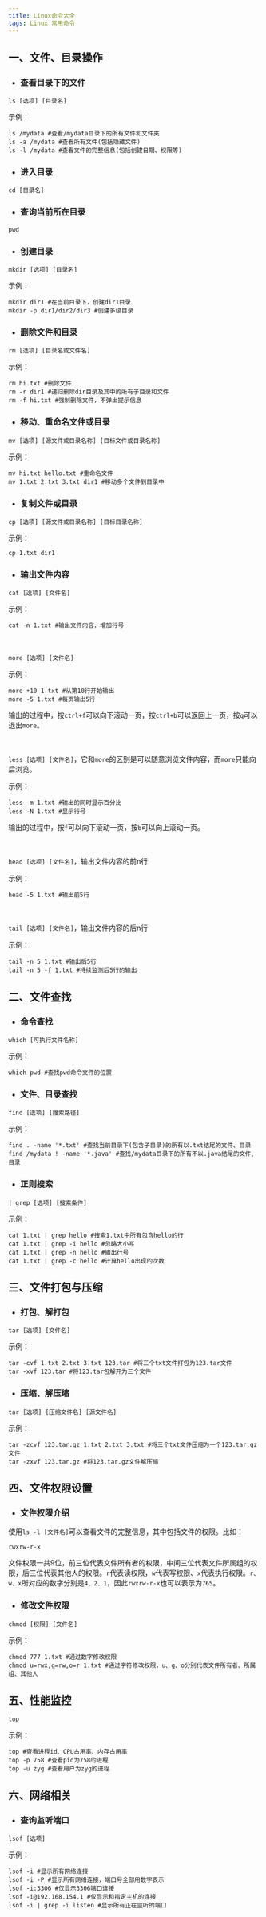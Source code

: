 ```yaml
---
title: Linux命令大全
tags: Linux 常用命令
---
```


## 一、文件、目录操作

* ### 查看目录下的文件

`ls [选项] [目录名]`

示例：

```shell
ls /mydata #查看/mydata目录下的所有文件和文件夹
ls -a /mydata #查看所有文件(包括隐藏文件)
ls -l /mydata #查看文件的完整信息(包括创建日期、权限等)
```

* ### 进入目录

`cd [目录名]`

* ### 查询当前所在目录

`pwd`

* ### 创建目录

`mkdir [选项] [目录名]`

示例：

```shell
mkdir dir1 #在当前目录下，创建dir1目录
mkdir -p dir1/dir2/dir3 #创建多级目录
```

* ### 删除文件和目录

`rm [选项] [目录名或文件名]`

示例：

```shell
rm hi.txt #删除文件
rm -r dir1 #递归删除dir目录及其中的所有子目录和文件
rm -f hi.txt #强制删除文件，不弹出提示信息
```

* ### 移动、重命名文件或目录

`mv [选项] [源文件或目录名称] [目标文件或目录名称]`

示例：

```shell
mv hi.txt hello.txt #重命名文件
mv 1.txt 2.txt 3.txt dir1 #移动多个文件到目录中
```

* ### 复制文件或目录

`cp [选项] [源文件或目录名称] [目标目录名称]`

示例：

```shell
cp 1.txt dir1
```

* ### 输出文件内容

`cat [选项] [文件名]`

示例：

```shell
cat -n 1.txt #输出文件内容，增加行号
```

　

`more [选项] [文件名]`

示例：

```shell
more +10 1.txt #从第10行开始输出
more -5 1.txt #每页输出5行
```

输出的过程中，按`ctrl+f`可以向下滚动一页，按`ctrl+b`可以返回上一页，按`q`可以退出`more`。

　

`less [选项] [文件名]`，它和`more`的区别是可以随意浏览文件内容，而`more`只能向后浏览。

示例：

```shell
less -m 1.txt #输出的同时显示百分比
less -N 1.txt #显示行号
```

输出的过程中，按`f`可以向下滚动一页，按`b`可以向上滚动一页。

　

`head [选项] [文件名]`，输出文件内容的前n行

示例：

```shell
head -5 1.txt #输出前5行
```

　

`tail [选项] [文件名]`，输出文件内容的后n行

示例：

```shell
tail -n 5 1.txt #输出后5行
tail -n 5 -f 1.txt #持续监测后5行的输出
```

## 二、文件查找

* ### 命令查找

`which [可执行文件名称]` 

示例：

```shell
which pwd #查找pwd命令文件的位置
```

* ### 文件、目录查找

`find [选项] [搜索路径]`

示例：

```shell
find . -name '*.txt' #查找当前目录下(包含子目录)的所有以.txt结尾的文件、目录
find /mydata ! -name '*.java' #查找/mydata目录下的所有不以.java结尾的文件、目录
```

* ### 正则搜索

`| grep [选项] [搜索条件]`

示例：

```shell
cat 1.txt | grep hello #搜索1.txt中所有包含hello的行
cat 1.txt | grep -i hello #忽略大小写
cat 1.txt | grep -n hello #输出行号
cat 1.txt | grep -c hello #计算hello出现的次数
```

## 三、文件打包与压缩

* ### 打包、解打包

`tar [选项] [文件名]`

示例：

```shell
tar -cvf 1.txt 2.txt 3.txt 123.tar #将三个txt文件打包为123.tar文件
tar -xvf 123.tar #将123.tar包解开为三个文件
```

* ### 压缩、解压缩

`tar [选项] [压缩文件名] [源文件名]`

示例：

```shell
tar -zcvf 123.tar.gz 1.txt 2.txt 3.txt #将三个txt文件压缩为一个123.tar.gz文件
tar -zxvf 123.tar.gz #将123.tar.gz文件解压缩
```

## 四、文件权限设置

* ### 文件权限介绍

使用`ls -l [文件名]`可以查看文件的完整信息，其中包括文件的权限。比如：

```
rwxrw-r-x
```

文件权限一共9位，前三位代表文件所有者的权限，中间三位代表文件所属组的权限，后三位代表其他人的权限。`r`代表读权限，`w`代表写权限、`x`代表执行权限。`r、w、x`所对应的数字分别是`4、2、1`，因此`rwxrw-r-x`也可以表示为`765`。

* ### 修改文件权限

`chmod [权限] [文件名]`

示例：

```shell
chmod 777 1.txt #通过数字修改权限
chmod u=rwx,g=rw,o=r 1.txt #通过字符修改权限，u、g、o分别代表文件所有者、所属组、其他人
```

## 五、性能监控

`top`

示例：

```shell
top #查看进程id、CPU占用率、内存占用率
top -p 758 #查看pid为758的进程
top -u zyg #查看用户为zyg的进程
```

## 六、网络相关

* ### 查询监听端口

`lsof [选项]`

示例：

```shell
lsof -i #显示所有网络连接
lsof -i -P #显示所有网络连接，端口号全部用数字表示
lsof -i:3306 #仅显示3306端口连接
lsof -i@192.168.154.1 #仅显示和指定主机的连接
lsof -i | grep -i listen #显示所有正在监听的端口
```

